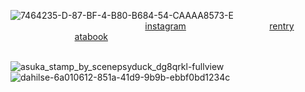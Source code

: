 ![7464235-D-87-BF-4-B80-B684-54-CAAAA8573-E](https://github.com/user-attachments/assets/e7287ea3-3f2f-4e47-8e8f-b115ea9e15c8)
⠀⠀⠀⠀⠀⠀⠀⠀⠀⠀⠀⠀⠀⠀⠀⠀⠀⠀⠀⠀⠀[instagram](https://www.instagram.com/georgiaxc_?igsh=Y3I5aWk3bGp3NHVs)⠀⠀⠀⠀⠀⠀⠀⠀⠀⠀⠀⠀⠀[rentry](https://rentry.co/SEV7NN) ⠀⠀⠀⠀⠀⠀⠀⠀⠀⠀[atabook](https://rrwott3n.atabook.org/)

⠀⠀⠀⠀⠀⠀⠀⠀⠀⠀⠀⠀⠀⠀⠀⠀⠀⠀⠀⠀⠀⠀⠀⠀⠀⠀⠀⠀⠀⠀⠀⠀⠀⠀![asuka_stamp_by_scenepsyduck_dg8qrkl-fullview](https://github.com/user-attachments/assets/569d7016-115b-499c-a096-09c1bfbccc2b) ⠀⠀![dahilse-6a010612-851a-41d9-9b9b-ebbf0bd1234c](https://github.com/user-attachments/assets/af2c67d1-6c63-4e93-a13b-875818b80cb7)
